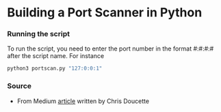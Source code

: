 # Building a Port Scanner in Python

### Running the script
To run the script, you need to enter the port number in the format #:#:#:# after the script name. For instance
```bash
python3 portscan.py "127:0:0:1"
```

### Source
* From Medium [article](https://medium.com/ediblesec/building-a-port-scanner-in-16-lines-of-code-26793f53f0b5) written by Chris Doucette
